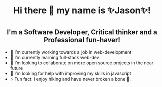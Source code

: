  <h1 align="center">Hi there 👋 my name is ✨Jason✨!<h1>

<h2 align="center">I'm a Software Developer, Critical thinker and a Professional fun-haver!</h2>

- 🔭 I’m currently working towards a job in web-development
- 🌱 I’m currently learning full-stack web-dev
- 👯 I’m looking to collaborate on more open source projects in the near future
- 🤔 I’m looking for help with improving my skills in javascript
- ⚡ Fun fact: I enjoy hiking and have never broken a bone 🦴.
